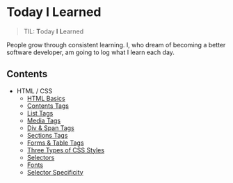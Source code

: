 # Today I Learned

> TIL: **T**oday **I** **L**earned

People grow through consistent learning. I, who dream of becoming a better software developer, am going to log what I learn each day.

## Contents

- HTML / CSS
  - [HTML Basics](./html-css/html-basics.md)
  - [Contents Tags](./html-css/contents-tags.md)
  - [List Tags](./html-css/list-tags.md)
  - [Media Tags](./html-css/media-tags.md)
  - [Div & Span Tags](./html-css/div-span-tags.md)
  - [Sections Tags](./html-css/sections-tags.md)
  - [Forms & Table Tags](./html-css/forms-table-tags.md)
  - [Three Types of CSS Styles](./html-css/three-types-css.md)
  - [Selectors](./html-css/selectors.md)
  - [Fonts](./html-css/font.md)
  - [Selector Specificity](./html-css/selector-specificity.md)
